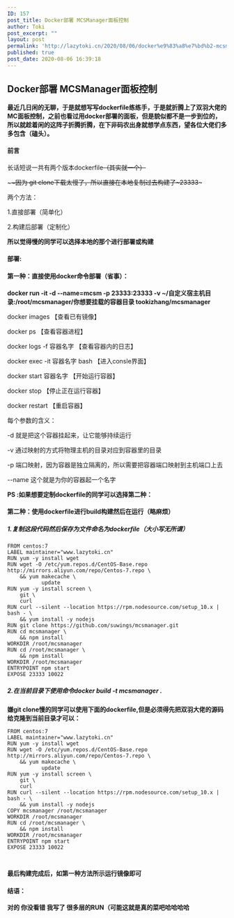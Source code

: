 ```yaml
---
ID: 157
post_title: Docker部署 MCSManager面板控制
author: Toki
post_excerpt: ""
layout: post
permalink: 'http://lazytoki.cn/2020/08/06/docker%e9%83%a8%e7%bd%b2-mcsmanager%e9%9d%a2%e6%9d%bf%e6%8e%a7%e5%88%b6/'
published: true
post_date: 2020-08-06 16:39:18
---
```

<h2>Docker部署 MCSManager面板控制</h2>

<strong>最近几日闲的无聊，于是就想写写dockerfile练练手，于是就折腾上了双羽大佬的MC面板控制，之前也看过用docker部署的面板，但是貌似都不是一步到位的，所以就趁着闲的这阵子折腾折腾，在下非码农出身就想学点东西，望各位大佬们多多包含（磕头）。</strong>

<h4>前言</h4>

长话短说一共有两个版本dockerfile<del>（其实就一个）</del>

\~~~~因为 git clone下载太慢了，所以直接在本地复制过去构建了~23333~~~

两个方法：

1.直接部署（简单化）

2.构建后部署（定制化）

<strong>所以觉得慢的同学可以选择本地的那个进行部署或构建</strong>

<h4>部署:</h4>

<h4>第一种：直接使用docker命令部署（省事）：</h4>

<strong>docker run -it -d --name=mcsm -p 23333:23333 -v ~/自定义宿主机目录:/root/mcsmanager/你想要挂载的容器目录 tookizhang/mcsmanager</strong>

docker images 【查看已有镜像】

docker ps 【查看容器进程】

docker logs -f 容器名字 【查看容器内的日志】

docker exec -it 容器名字 bash 【进入consle界面】

docker start 容器名字 【开始运行容器】

docker stop 【停止正在运行容器】

docker restart 【重启容器】

每个参数的含义：

-d 就是把这个容器挂起来，让它能够持续运行

-v 通过映射的方式将物理主机的目录对应到容器里的目录

-p 端口映射，因为容器是独立隔离的，所以需要把容器端口映射到主机端口上去

--name 这个就是为你的容器起一个名字

<strong>PS :如果想要定制dockerfile的同学可以选择第二种：</strong>

<h4>第二种：使用dockerfile进行build构建然后在运行（略麻烦）</h4>

<h5>1.复制这段代码然后保存为文件命名为dockerfile（大小写无所谓）</h5>

<pre><code class="">FROM centos:7
LABEL maintainer="www.lazytoki.cn"
RUN yum -y install wget
RUN wget -O /etc/yum.repos.d/CentOS-Base.repo http://mirrors.aliyun.com/repo/Centos-7.repo \
    &amp;&amp; yum makecache \
           update
RUN yum -y install screen \
    git \
    curl
RUN curl --silent --location https://rpm.nodesource.com/setup_10.x | bash - \
    &amp;&amp; yum install -y nodejs
RUN git clone https://github.com/suwings/mcsmanager.git
RUN cd mcsmanager \
    &amp;&amp; npm install
WORKDIR /root/mcsmanager
RUN cd /root/mcsmanager \
    &amp;&amp; npm install
WORKDIR /root/mcsmanager
ENTRYPOINT npm start
EXPOSE 23333 10022
</code></pre>

<h5>2.在当前目录下使用命令docker build -t  mcsmanager .</h5>

<strong>嫌git clone慢的同学可以使用下面的dockerfile,但是必须得先把双羽大佬的源码给克隆到当前目录才可以：</strong>

<pre><code class="">FROM centos:7
LABEL maintainer="www.lazytoki.cn"
RUN yum -y install wget
RUN wget -O /etc/yum.repos.d/CentOS-Base.repo http://mirrors.aliyun.com/repo/Centos-7.repo \
    &amp;&amp; yum makecache \
           update
RUN yum -y install screen \
    git \
    curl
RUN curl --silent --location https://rpm.nodesource.com/setup_10.x | bash - \
    &amp;&amp; yum install -y nodejs
COPY mcsmanager /root/mcsmanager 
WORKDIR /root/mcsmanager
RUN cd /root/mcsmanager \
    &amp;&amp; npm install
WORKDIR /root/mcsmanager
ENTRYPOINT npm start
EXPOSE 23333 10022


</code></pre>

<strong>最后构建完成后，如第一种方法所示运行镜像即可</strong>

<h4>结语：</h4>

<strong>对的 你没看错 我写了 很多层的RUN（可能这就是真的菜吧哈哈哈哈</strong>